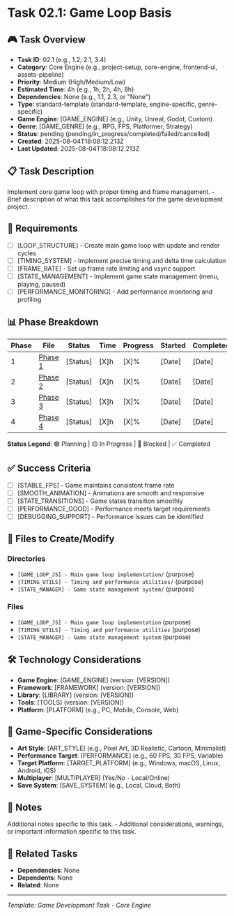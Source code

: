 # Task 02.1: Game Loop Basis

## 🎮 Task Overview
- **Task ID**: 02.1 (e.g., 1.2, 2.1, 3.4)
- **Category**: Core Engine (e.g., project-setup, core-engine, frontend-ui, assets-pipeline)
- **Priority**: Medium (High/Medium/Low)
- **Estimated Time**: 4h (e.g., 1h, 2h, 4h, 8h)
- **Dependencies**: None (e.g., 1.1, 2.3, or "None")
- **Type**: standard-template (standard-template, engine-specific, genre-specific)
- **Game Engine**: [GAME_ENGINE] (e.g., Unity, Unreal, Godot, Custom)
- **Genre**: [GAME_GENRE] (e.g., RPG, FPS, Platformer, Strategy)
- **Status**: pending (pending/in_progress/completed/failed/cancelled)
- **Created**: 2025-08-04T18:08:12.213Z
- **Last Updated**: 2025-08-04T18:08:12.213Z

## 📋 Task Description
Implement core game loop with proper timing and frame management. - Brief description of what this task accomplishes for the game development project.

## 🎯 Requirements
- [ ] [LOOP_STRUCTURE] - Create main game loop with update and render cycles
- [ ] [TIMING_SYSTEM] - Implement precise timing and delta time calculation
- [ ] [FRAME_RATE] - Set up frame rate limiting and vsync support
- [ ] [STATE_MANAGEMENT] - Implement game state management (menu, playing, paused)
- [ ] [PERFORMANCE_MONITORING] - Add performance monitoring and profiling

## 📊 Phase Breakdown
| Phase | File | Status | Time | Progress | Started | Completed |
|-------|------|--------|------|----------|---------|-----------|
| 1 | [Phase 1](./01-game-loop-basis-phase-1.md) | [Status] | [X]h | [X]% | [Date] | [Date] |
| 2 | [Phase 2](./01-game-loop-basis-phase-2.md) | [Status] | [X]h | [X]% | [Date] | [Date] |
| 3 | [Phase 3](./01-game-loop-basis-phase-3.md) | [Status] | [X]h | [X]% | [Date] | [Date] |
| 4 | [Phase 4](./01-game-loop-basis-phase-4.md) | [Status] | [X]h | [X]% | [Date] | [Date] |

**Status Legend**: 🟢 Planning | 🟡 In Progress | 🔴 Blocked | ✅ Completed

## ✅ Success Criteria
- [ ] [STABLE_FPS] - Game maintains consistent frame rate
- [ ] [SMOOTH_ANIMATION] - Animations are smooth and responsive
- [ ] [STATE_TRANSITIONS] - Game states transition smoothly
- [ ] [PERFORMANCE_GOOD] - Performance meets target requirements
- [ ] [DEBUGGING_SUPPORT] - Performance issues can be identified

## 📁 Files to Create/Modify
### Directories
- `[GAME_LOOP_JS] - Main game loop implementation/` (purpose)
- `[TIMING_UTILS] - Timing and performance utilities/` (purpose)
- `[STATE_MANAGER] - Game state management system/` (purpose)

### Files
- `[GAME_LOOP_JS] - Main game loop implementation` (purpose)
- `[TIMING_UTILS] - Timing and performance utilities` (purpose)
- `[STATE_MANAGER] - Game state management system` (purpose)

## 🛠️ Technology Considerations
- **Game Engine**: [GAME_ENGINE] (version: [VERSION])
- **Framework**: [FRAMEWORK] (version: [VERSION])
- **Library**: [LIBRARY] (version: [VERSION])
- **Tools**: [TOOLS] (version: [VERSION])
- **Platform**: [PLATFORM] (e.g., PC, Mobile, Console, Web)

## 🎨 Game-Specific Considerations
- **Art Style**: [ART_STYLE] (e.g., Pixel Art, 3D Realistic, Cartoon, Minimalist)
- **Performance Target**: [PERFORMANCE] (e.g., 60 FPS, 30 FPS, Variable)
- **Target Platform**: [TARGET_PLATFORM] (e.g., Windows, macOS, Linux, Android, iOS)
- **Multiplayer**: [MULTIPLAYER] (Yes/No - Local/Online)
- **Save System**: [SAVE_SYSTEM] (e.g., Local, Cloud, Both)

## 📝 Notes
Additional notes specific to this task. - Additional considerations, warnings, or important information specific to this task.

## 🔗 Related Tasks
- **Dependencies**: None
- **Dependents**: None
- **Related**: None

---
*Template: Game Development Task - Core Engine* 